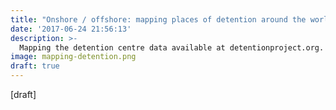 ```yaml
---
title: "Onshore / offshore: mapping places of detention around the world"
date: '2017-06-24 21:56:13'
description: >-
  Mapping the detention centre data available at detentionproject.org.
image: mapping-detention.png
draft: true 
---
```

\[draft\]